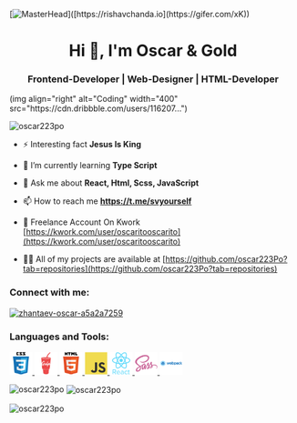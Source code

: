[![MasterHead](https://1.bp.blogspot.com/-7A4WynwLsM...)]([https://rishavchanda.io](https://gifer.com/xK))
<h1 align="center">Hi 👋, I'm Oscar & Gold</h1>
<h3 align="center">Frontend-Developer | Web-Designer | HTML-Developer</h3>
(img align="right" alt="Coding" width="400" src="https://cdn.dribbble.com/users/116207...")

<p align="left"> <img src="[https://komarev.com/ghpvc/?username=oscar223po&label=Profile%20views&color=0e75b6&style=flat](https://gifer.com/4P4X)" alt="oscar223po" /> </p>

- ⚡ Interesting fact **Jesus Is King**

- 🌱 I’m currently learning **Type Script**

- 💬 Ask me about **React, Html, Scss, JavaScript**

- 📫 How to reach me **https://t.me/svyourself**

- 📄 Freelance Account On Kwork [https://kwork.com/user/oscaritooscarito](https://kwork.com/user/oscaritooscarito)

- 👨‍💻 All of my projects are available at [https://github.com/oscar223Po?tab=repositories](https://github.com/oscar223Po?tab=repositories)

<h3 align="left">Connect with me:</h3>
<p align="left">
<a href="https://linkedin.com/in/zhantaev-oscar-a5a2a7259" target="blank"><img align="center" src="https://raw.githubusercontent.com/rahuldkjain/github-profile-readme-generator/master/src/images/icons/Social/linked-in-alt.svg" alt="zhantaev-oscar-a5a2a7259" height="30" width="40" /></a>
</p>

<h3 align="left">Languages and Tools:</h3>
<p align="left"> <a href="https://www.w3schools.com/css/" target="_blank" rel="noreferrer"> <img src="https://raw.githubusercontent.com/devicons/devicon/master/icons/css3/css3-original-wordmark.svg" alt="css3" width="40" height="40"/> </a> <a href="https://gulpjs.com" target="_blank" rel="noreferrer"> <img src="https://raw.githubusercontent.com/devicons/devicon/master/icons/gulp/gulp-plain.svg" alt="gulp" width="40" height="40"/> </a> <a href="https://www.w3.org/html/" target="_blank" rel="noreferrer"> <img src="https://raw.githubusercontent.com/devicons/devicon/master/icons/html5/html5-original-wordmark.svg" alt="html5" width="40" height="40"/> </a> <a href="https://developer.mozilla.org/en-US/docs/Web/JavaScript" target="_blank" rel="noreferrer"> <img src="https://raw.githubusercontent.com/devicons/devicon/master/icons/javascript/javascript-original.svg" alt="javascript" width="40" height="40"/> </a> <a href="https://reactjs.org/" target="_blank" rel="noreferrer"> <img src="https://raw.githubusercontent.com/devicons/devicon/master/icons/react/react-original-wordmark.svg" alt="react" width="40" height="40"/> </a> <a href="https://sass-lang.com" target="_blank" rel="noreferrer"> <img src="https://raw.githubusercontent.com/devicons/devicon/master/icons/sass/sass-original.svg" alt="sass" width="40" height="40"/> </a> <a href="https://webpack.js.org" target="_blank" rel="noreferrer"> <img src="https://raw.githubusercontent.com/devicons/devicon/d00d0969292a6569d45b06d3f350f463a0107b0d/icons/webpack/webpack-original-wordmark.svg" alt="webpack" width="40" height="40"/> </a> </p>

<p><img align="left" src="https://github-readme-stats.vercel.app/api/top-langs?username=oscar223po&show_icons=true&locale=en&layout=compact" alt="oscar223po" /></p>

<p>&nbsp;<img align="center" src="https://github-readme-stats.vercel.app/api?username=oscar223po&show_icons=true&locale=en" alt="oscar223po" /></p>

<p><img align="center" src="https://github-readme-streak-stats.herokuapp.com/?user=oscar223po&" alt="oscar223po" /></p>
